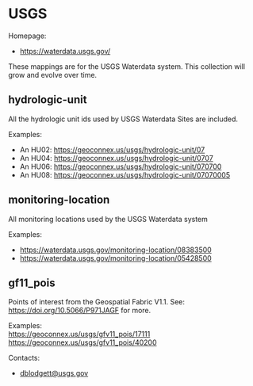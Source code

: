 USGS
===

Homepage:
* https://waterdata.usgs.gov/

These mappings are for the USGS Waterdata system. This collection will grow and evolve over time.

## hydrologic-unit

All the hydrologic unit ids used by USGS Waterdata Sites are included.

Examples:
* An HU02: https://geoconnex.us/usgs/hydrologic-unit/07
* An HU04: https://geoconnex.us/usgs/hydrologic-unit/0707
* An HU06: https://geoconnex.us/usgs/hydrologic-unit/070700
* An HU08: https://geoconnex.us/usgs/hydrologic-unit/07070005

## monitoring-location

All monitoring locations used by the USGS Waterdata system

Examples:
* https://waterdata.usgs.gov/monitoring-location/08383500
* https://waterdata.usgs.gov/monitoring-location/05428500

## gf11_pois

Points of interest from the Geospatial Fabric V1.1.
See: https://doi.org/10.5066/P971JAGF for more.

Examples:  
https://geoconnex.us/usgs/gfv11_pois/17111  
https://geoconnex.us/usgs/gfv11_pois/40200

Contacts:
* <dblodgett@usgs.gov>
